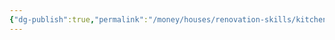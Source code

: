 ```yaml
---
{"dg-publish":true,"permalink":"/money/houses/renovation-skills/kitchen/","tags":["oakmore"],"created":"Jun 03, 2023, 4:16 PM","updated":""}
---
```



